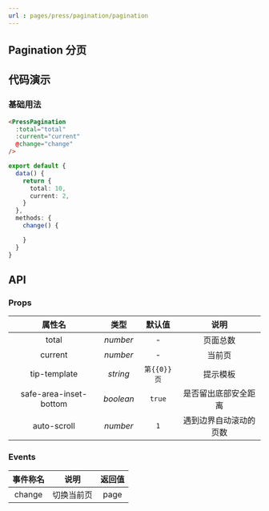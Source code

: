 ```yaml
---
url : pages/press/pagination/pagination
---
```


## Pagination 分页


## 代码演示

### 基础用法


```html
<PressPagination
  :total="total"
  :current="current"
  @change="change"
/>
```

```ts
export default {
  data() {
    return {
      total: 10,
      current: 2,
    }
  },
  methods: {
    change() {

    }
  }
}
```

## API

### Props


|         属性名         |   类型    |            默认值            |          说明          |
| :--------------------: | :-------: | :--------------------------: | :--------------------: |
|         total          | _number_  |              -               |        页面总数        |
|        current         | _number_  |              -               |         当前页         |
|      tip-template      | _string_  | <code v-pre>第{{0}}页</code> |        提示模板        |
| safe-area-inset-bottom | _boolean_ |            `true`            |  是否留出底部安全距离  |
|      auto-scroll       | _number_  |             `1`              | 遇到边界自动滚动的页数 |


###  Events

| 事件称名 |    说明    | 返回值 |
| :------: | :--------: | :----: |
|  change  | 切换当前页 |  page  |
